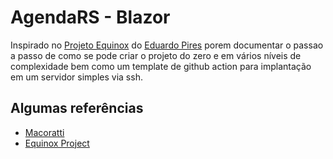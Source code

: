 # AgendaRS - Blazor

Inspirado no [Projeto Equinox](#algumas-referências) do [Eduardo Pires](https://github.com/EduardoPires/) porem documentar o passao a passo de como se pode criar o projeto do zero e em vários níveis de complexidade bem como um template de github action para implantação em um servidor simples via ssh.

## Algumas referências
- [Macoratti](https://www.macoratti.net/)
- [Equinox Project](https://github.com/EduardoPires/EquinoxProject)
